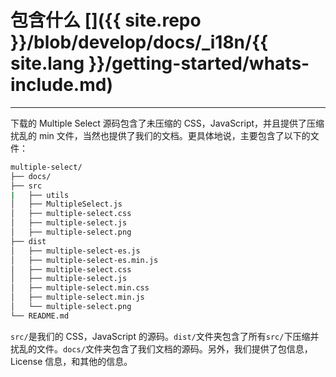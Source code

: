 # 包含什么 []({{ site.repo }}/blob/develop/docs/_i18n/{{ site.lang }}/getting-started/whats-include.md)

---

下载的 Multiple Select 源码包含了未压缩的 CSS，JavaScript，并且提供了压缩扰乱的 min 文件，当然也提供了我们的文档。更具体地说，主要包含了以下的文件：

```bash
multiple-select/
├── docs/
├── src
|   ├── utils
│   ├── MultipleSelect.js
│   ├── multiple-select.css
│   ├── multiple-select.js
│   ├── multiple-select.png
├── dist
│   ├── multiple-select-es.js
│   ├── multiple-select-es.min.js
│   ├── multiple-select.css
│   ├── multiple-select.js
│   ├── multiple-select.min.css
│   ├── multiple-select.min.js
│   └── multiple-select.png
└── README.md
```

`src/`是我们的 CSS，JavaScript 的源码。`dist/`文件夹包含了所有`src/`下压缩并扰乱的文件。`docs/`文件夹包含了我们文档的源码。另外，我们提供了包信息，License 信息，和其他的信息。

